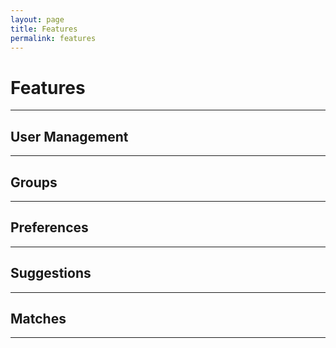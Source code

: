 ```yaml
---
layout: page
title: Features
permalink: features
---
```


# Features
----

## User Management
----

## Groups
----

## Preferences
----

## Suggestions
----

## Matches
----
